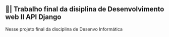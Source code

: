 ## 📑| Trabalho final da disiplina de Desenvolvimento web II API Django

  Nesse projeto final da disciplina de Desenvo Informática 
